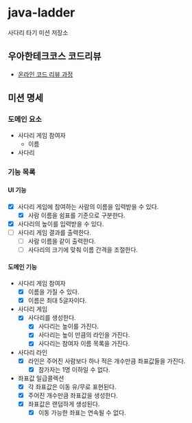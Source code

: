 # java-ladder

사다리 타기 미션 저장소

## 우아한테크코스 코드리뷰

- [온라인 코드 리뷰 과정](https://github.com/woowacourse/woowacourse-docs/blob/master/maincourse/README.md)

## 미션 명세

### 도메인 요소

- 사다리 게임 참여자
    - 이름
- 사다리

### 기능 목록

#### UI 기능

- [x] 사다리 게임에 참여하는 사람의 이름을 입력받을 수 있다.
    - [x] 사람 이름을 쉼표를 기준으로 구분한다.
- [x] 사다리의 높이를 입력받을 수 있다.
- [ ] 사다리 게임 결과를 출력한다.
    - [ ] 사람 이름을 같이 출력한다.
    - [ ] 사다리의 크기에 맞춰 이름 간격을 조절한다.

#### 도메인 기능

- 사다리 게임 참여자
    - [x] 이름을 가질 수 있다.
    - [x] 이름은 최대 5글자이다.
- 사다리 게임
    - [x] 사다리를 생성한다.
        - [x] 사다리는 높이를 가진다.
        - [x] 사다리는 높이 만큼의 라인을 가진다.
        - [x] 사다리는 참여자 이름 목록을 가진다.
- 사다리 라인
    - [x] 라인은 주어진 사람보다 하나 적은 개수만큼 좌표값들을 가진다.
        - [x] 참가자는 1명 이하일 수 없다.
- 좌표값 일급콜렉션
    - [x] 각 좌표값은 이동 유/무로 표현된다.
    - [x] 주어진 개수만큼 좌표값을 생성한다.
    - [x] 좌표값은 랜덤하게 생성된다.
        - [x] 이동 가능한 좌표는 연속될 수 없다.
